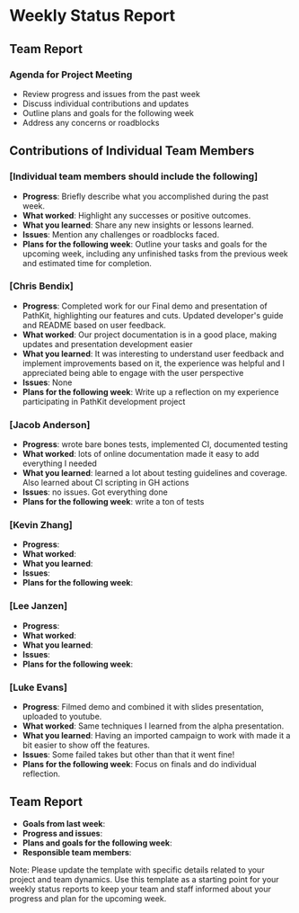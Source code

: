 # Weekly Status Report

## Team Report

### Agenda for Project Meeting

- Review progress and issues from the past week
- Discuss individual contributions and updates
- Outline plans and goals for the following week
- Address any concerns or roadblocks

## Contributions of Individual Team Members

### [Individual team members should include the following]

- **Progress**: Briefly describe what you accomplished during the past week.
- **What worked**: Highlight any successes or positive outcomes.
- **What you learned**: Share any new insights or lessons learned.
- **Issues**: Mention any challenges or roadblocks faced.
- **Plans for the following week**: Outline your tasks and goals for the upcoming week, including any unfinished tasks from the previous week and estimated time for completion.

### [Chris Bendix]

- **Progress**: Completed work for our Final demo and presentation of PathKit, highlighting our features and cuts. Updated developer's guide and README based on user feedback. 
- **What worked**: Our project documentation is in a good place, making updates and presentation development easier
- **What you learned**: It was interesting to understand user feedback and implement improvements based on it, the experience was helpful and I appreciated being able to engage with the user perspective
- **Issues**: None
- **Plans for the following week**: Write up a reflection on my experience participating in PathKit development project

### [Jacob Anderson]

- **Progress**: wrote bare bones tests, implemented CI, documented testing
- **What worked**: lots of online documentation made it easy to add everything I needed
- **What you learned**: learned a lot about testing guidelines and coverage. Also learned about CI scripting in GH actions
- **Issues**: no issues. Got everything done
- **Plans for the following week**: write a ton of tests

### [Kevin Zhang]

- **Progress**:
- **What worked**:
- **What you learned**:
- **Issues**:
- **Plans for the following week**:

### [Lee Janzen]

- **Progress**:
- **What worked**:
- **What you learned**:
- **Issues**:
- **Plans for the following week**:

### [Luke Evans]

- **Progress**: Filmed demo and combined it with slides presentation, uploaded to youtube.
- **What worked**: Same techniques I learned from the alpha presentation.
- **What you learned**: Having an imported campaign to work with made it a bit easier to show off the features.
- **Issues**: Some failed takes but other than that it went fine!
- **Plans for the following week**: Focus on finals and do individual reflection.

## Team Report

- **Goals from last week**:
- **Progress and issues**:
- **Plans and goals for the following week**:
- **Responsible team members**:

Note: Please update the template with specific details related to your project and team dynamics. Use this template as a starting point for your weekly status reports to keep your team and staff informed about your progress and plan for the upcoming week.
